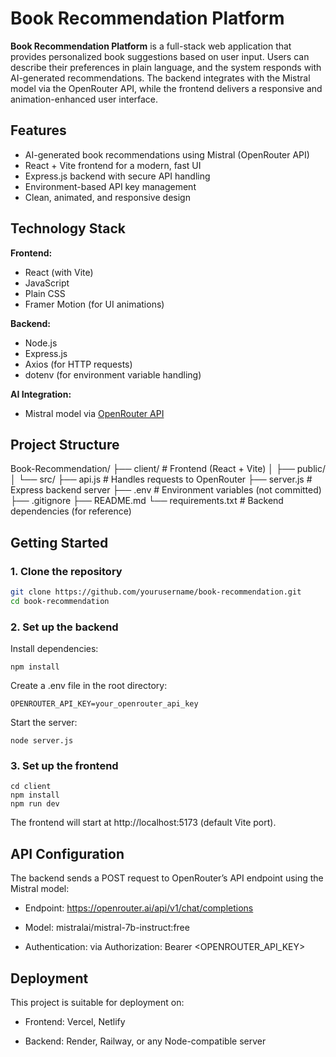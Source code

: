 # Book Recommendation Platform

**Book Recommendation Platform** is a full-stack web application that provides personalized book suggestions based on user input. Users can describe their preferences in plain language, and the system responds with AI-generated recommendations. The backend integrates with the Mistral model via the OpenRouter API, while the frontend delivers a responsive and animation-enhanced user interface.

## Features

- AI-generated book recommendations using Mistral (OpenRouter API)
- React + Vite frontend for a modern, fast UI
- Express.js backend with secure API handling
- Environment-based API key management
- Clean, animated, and responsive design

## Technology Stack

**Frontend:**
- React (with Vite)
- JavaScript
- Plain CSS
- Framer Motion (for UI animations)

**Backend:**
- Node.js
- Express.js
- Axios (for HTTP requests)
- dotenv (for environment variable handling)

**AI Integration:**
- Mistral model via [OpenRouter API](https://openrouter.ai/)

## Project Structure

Book-Recommendation/ ├── client/ # Frontend (React + Vite) │ ├── public/ │ └── src/ ├── api.js # Handles requests to OpenRouter ├── server.js # Express backend server ├── .env # Environment variables (not committed) ├── .gitignore ├── README.md └── requirements.txt # Backend dependencies (for reference)

## Getting Started

### 1. Clone the repository

```bash
git clone https://github.com/yourusername/book-recommendation.git
cd book-recommendation
```

### 2. Set up the backend
Install dependencies:
```
npm install
```
Create a .env file in the root directory:
```
OPENROUTER_API_KEY=your_openrouter_api_key
```
Start the server:
```
node server.js
```
### 3. Set up the frontend
```
cd client
npm install
npm run dev
```

The frontend will start at http://localhost:5173 (default Vite port).

## API Configuration
The backend sends a POST request to OpenRouter’s API endpoint using the Mistral model:

- Endpoint: https://openrouter.ai/api/v1/chat/completions

- Model: mistralai/mistral-7b-instruct:free

- Authentication: via Authorization: Bearer <OPENROUTER_API_KEY>

## Deployment

This project is suitable for deployment on:

- Frontend: Vercel, Netlify

- Backend: Render, Railway, or any Node-compatible server
